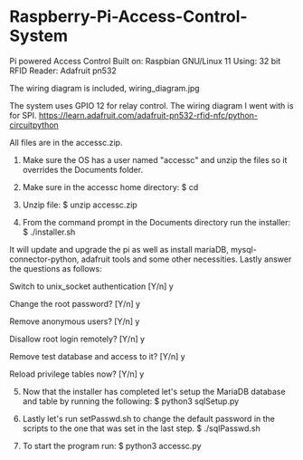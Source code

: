 # Raspberry-Pi-Access-Control-System
Pi powered Access Control
Built on: Raspbian GNU/Linux 11
Using: 32 bit
RFID Reader: Adafruit pn532


The wiring diagram is included, wiring_diagram.jpg


The system uses GPIO 12 for relay control. The wiring diagram I went with is for SPI.
https://learn.adafruit.com/adafruit-pn532-rfid-nfc/python-circuitpython


All files are in the accessc.zip.


1. Make sure the OS has a user named "accessc" and unzip the files so it overrides the Documents folder.

2. Make sure in the accessc home directory:
     $ cd

3. Unzip file:
     $ unzip accessc.zip

4. From the command prompt in the Documents directory run the installer:
     $ ./installer.sh

It will update and upgrade the pi as well as install mariaDB, mysql-connector-python, adafruit tools and some other necessities. Lastly answer  the questions as follows:


Switch to unix_socket authentication [Y/n] y

Change the root password? [Y/n] y

Remove anonymous users? [Y/n] y

Disallow root login remotely? [Y/n] y

Remove test database and access to it? [Y/n] y

Reload privilege tables now? [Y/n] y


5. Now that the installer has completed let's setup the MariaDB database and table by running the following:
     $ python3 sqlSetup.py


6. Lastly let's run setPasswd.sh to change the default password in the scripts to the one that was set in the last step.
     $ ./sqlPasswd.sh


7. To start the program run:
     $ python3 accessc.py
